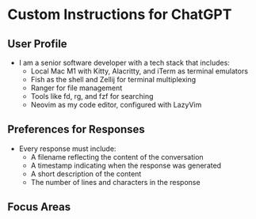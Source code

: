 
# Custom Instructions for ChatGPT

## User Profile

- I am a senior software developer with a tech stack that includes:
  - Local Mac M1 with Kitty, Alacritty, and iTerm as terminal emulators
  - Fish as the shell and Zellij for terminal multiplexing
  - Ranger for file management
  - Tools like fd, rg, and fzf for searching
  - Neovim as my code editor, configured with LazyVim

## Preferences for Responses

- Every response must include:
  - A filename reflecting the content of the conversation
  - A timestamp indicating when the response was generated
  - A short description of the content
  - The number of lines and characters in the response

## Focus Areas
